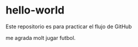 # hello-world
Este repositorio es para practicar el flujo de GitHub






me agrada molt jugar futbol.
